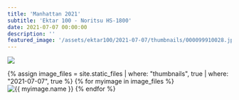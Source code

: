 ```yaml
---
title: 'Manhattan 2021'
subtitle: 'Ektar 100 - Noritsu HS-1800'
date: 2021-07-07 00:00:00
description: ''
featured_image: '/assets/ektar100/2021-07-07/thumbnails/000099910028.jpg'
---
```


![](/assets/ektar100/2021-07-07/thumbnails/000099910029.jpg)

<div class="gallery" data-columns="4">
	{% assign image_files = site.static_files | where: "thumbnails", true | where: "2021-07-07", true %}
	{% for myimage in image_files %}
		<img src="https://images.nexview.io/ektar100/2021-07-07/fullsize/{{ myimage.name }}" alt="{{ myimage.name }}" title="Ektar 100 - Noritsu HS-1800" data-thumbnail="https://images.nexview.io/ektar100/2021-07-07/thumbnails/{{ myimage.name }}" data-fullsize="https://images.nexview.io/ektar100/2021-07-07/fullsize/{{ myimage.name }}" />
	{% endfor %}
</div>